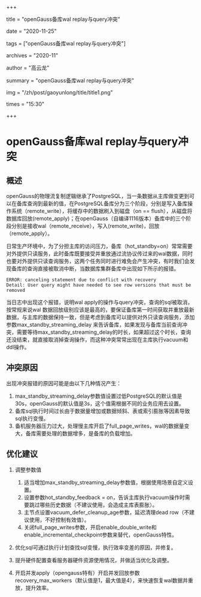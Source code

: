 +++

title = "openGauss备库wal replay与query冲突" 

date = "2020-11-25" 

tags = ["openGauss备库wal replay与query冲突"] 

archives = "2020-11" 

author = "高云龙" 

summary = "openGauss备库wal replay与query冲突"

img = "/zh/post/gaoyunlong/title/title1.png" 

times = "15:30"

+++

# openGauss备库wal replay与query冲突<a name="ZH-CN_TOPIC_0293240560"></a>

## 概述<a name="section15222171311307"></a>

openGauss的物理流复制逻辑继承了PostgreSQL，当一条数据从主库做变更到可以在备库查询到最新的值，在PostgreSQL备库分为三个阶段，分别是写入备库操作系统（remote\_write），将缓存中的数据刷入到磁盘（on == flush），从磁盘将数据库回放\(remote\_apply\)；在openGauss（自编译1116版本）备库中的三个阶段分别是接收wal（remote\_receive），写入\(remote\_write\)，回放（remote\_apply）。

日常生产环境中，为了分担主库的访问压力，备库（hot\_standby=on）常常需要对外提供只读服务，此时备库既要接受并重放通过流协议传过来的wal数据，同时也要对外提供只读查询服务，这两个任务同时进行难免会产生冲突，有时我们会发现备库的查询直接被取消中断，当数据库集群备库中出现如下所示的报错。

```
ERROR: canceling statement due to conflict with recovery
Detail: User query might have needed to see row versions that must be removed
```

当日志中出现这个报错，说明wal apply的操作与query冲突，查询的sql被取消，按常规来说wal 数据回放级别应该是最高的，要保证备库第一时间获取并重放最新数据，与主库的数据保持一致，但是考虑到备库可以提供对外只读查询服务，添加参数max\_standby\_streaming\_delay 来告诉备库，如果发现与备库当前查询冲突，需要等待max\_standby\_streaming\_delay的时长，如果超过这个时长，查询还没结束，就直接取消掉查询操作，而这种冲突常常出现在主库执行vacuum和ddl操作。

## 冲突原因<a name="section138214453114"></a>

出现冲突报错的原因可能是由以下几种情况产生：

1.  max\_standby\_streaming\_delay参数值设置过低PostgreSQL的默认值是30s，openGauss的默认值是3s，这个值需根据不同的业务应用去设置。
2.  备库sql执行时间过长由于数据量增加或数据倾斜、表或索引膨胀等因素导致sql执行变慢。
3.  备机服务器压力过大，处理慢主库开启了full\_page\_writes，wal的数据量变大，备库需要处理的数据增多，是备库的负载增加。

## 优化建议<a name="section146054193519"></a>

1.  调整参数值
    1.  适当增加max\_standby\_streaming\_delay参数值，根据使用场景自定义设置。
    2.  设置参数hot\_standby\_feedback = on，告诉主库执行vacuum操作时需要跳过哪些历史数据（不建议使用，会造成主库表膨胀）。
    3.  主节点设置vacuum\_defer\_cleanup\_age参数，延迟清理dead row（不建议使用，不好控制有效值）。
    4.  关闭full\_page\_writes参数，开启enable\_double\_write和enable\_incremental\_checkpoint参数来替代，openGauss特性。

2.  优化sql可通过执行计划查找sql变慢，执行效率变差的原因，并修复。
3.  提升硬件配置查看服务器硬件资源使用情况，并做适当优化及调整。
4.  开启并发apply（opengauss特有）开启并发回放参数recovery\_max\_workers（默认值是1，最大值是4），来快速恢复wal数据并重放，提升效率。

